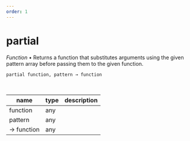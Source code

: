```yaml
---
order: 1
---
```

# partial

_Function_ &bull; Returns a function that substitutes arguments using the given pattern array before passing them to the given function.

<pre><code>partial function, pattern &rarr; function</code></pre>
<br>

| name | type | description |
|------|------|-------------|
|function|any||
|pattern|any||
|&rarr; function|any||




